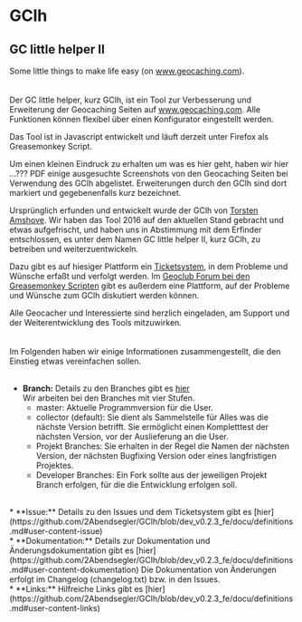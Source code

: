 # GClh
## GC little helper II
Some little things to make life easy (on www.geocaching.com).  
<br>
<br>
Der GC little helper, kurz GClh, ist ein Tool zur Verbesserung und Erweiterung der Geocaching Seiten auf www.geocaching.com. Alle Funktionen können flexibel über einen Konfigurator eingestellt werden.

Das Tool ist in Javascript entwickelt und läuft derzeit unter Firefox als Greasemonkey Script.

Um einen kleinen Eindruck zu erhalten um was es hier geht, haben wir hier ...??? PDF einige ausgesuchte Screenshots von den Geocaching Seiten bei Verwendung des GClh abgelistet. Erweiterungen durch den GClh sind dort markiert und gegebenenfalls kurz bezeichnet. 
 
Ursprünglich erfunden und entwickelt wurde der GClh von [Torsten Amshove](https://www.amshove.net/blog/webinterfaces/gc-little-helper/). Wir haben das Tool 2016 auf den aktuellen Stand gebracht und etwas aufgefrischt, und haben uns in Abstimmung mit dem Erfinder entschlossen, es unter dem Namen GC little helper II, kurz GClh, zu betreiben und weiterzuentwickeln. 

Dazu gibt es auf hiesiger Plattform ein [Ticketsystem](https://github.com/2Abendsegler/GClh/issues), in dem Probleme und Wünsche erfaßt und verfolgt werden. Im [Geoclub Forum bei den Greasemonkey Scripten](http://geoclub.de/forum/viewforum.php?f=117) gibt es außerdem eine Plattform, auf der Probleme und Wünsche zum GClh diskutiert werden können.

Alle Geocacher und Interessierte sind herzlich eingeladen, am Support und der Weiterentwicklung des Tools mitzuwirken.  
<br>
<br>
Im Folgenden haben wir einige Informationen zusammengestellt, die den Einstieg etwas vereinfachen sollen.  
<br>
* **Branch:**
Details zu den Branches gibt es [hier](https://github.com/2Abendsegler/GClh/blob/dev_v0.2.3_fe/docu/definitions.md#user-content-branch)  
Wir arbeiten bei den Branches mit vier Stufen.
  * master: Aktuelle Programmversion für die User.
  * collector (default): Sie dient als Sammelstelle für Alles was die nächste Version betrifft. Sie ermöglicht einen Kompletttest der nächsten Version, vor der Auslieferung an die User.
  * Projekt Branches: Sie erhalten in der Regel die Namen der nächsten Version, der nächsten Bugfixing Version oder eines langfristigen Projektes.
  * Developer Branches: Ein Fork sollte aus der jeweiligen Projekt Branch erfolgen, für die die Entwicklung erfolgen soll.  
<br>
* **Issue:**
Details zu den Issues und dem Ticketsystem gibt es [hier](https://github.com/2Abendsegler/GClh/blob/dev_v0.2.3_fe/docu/definitions.md#user-content-issue)  
<br>
* **Dokumentation:**
Details zur Dokumentation und Änderungsdokumentation gibt es [hier](https://github.com/2Abendsegler/GClh/blob/dev_v0.2.3_fe/docu/definitions.md#user-content-dokumentation)  
Die Dokumentation von Änderungen erfolgt im Changelog (changelog.txt) bzw. in den Issues.  
<br>
* **Links:**
Hilfreiche Links gibt es [hier](https://github.com/2Abendsegler/GClh/blob/dev_v0.2.3_fe/docu/definitions.md#user-content-links)  
<br>
